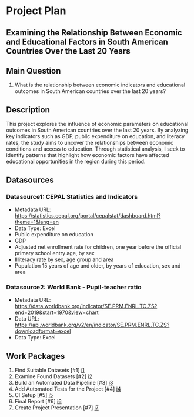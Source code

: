 # Project Plan

## Examining the Relationship Between Economic and Educational Factors in South American Countries Over the Last 20 Years
<!-- Give your project a short title. -->

## Main Question

<!-- Think about one main question you want to answer based on the data. -->
1. What is the relationship between economic indicators and educational outcomes in South American countries over the last 20 years?

## Description

<!-- Describe your data science project in max. 200 words. Consider writing about why and how you attempt it. -->

This project explores the influence of economic parameters on educational outcomes in South American countries over the last 20 years. By analyzing key indicators such as GDP, public expenditure on education, and literacy rates, the study aims to uncover the relationships between economic conditions and access to education. Through statistical analysis, I seek to identify patterns that highlight how economic factors have affected educational opportunities in the region during this period.

## Datasources

<!-- Describe each datasources you plan to use in a section. Use the prefic "DatasourceX" where X is the id of the datasource. -->

### Datasource1: CEPAL Statistics and Indicators
* Metadata URL: https://statistics.cepal.org/portal/cepalstat/dashboard.html?theme=1&lang=en
* Data Type: Excel
* Public expenditure on education
* GDP
* Adjusted net enrollment rate for children, one year before the official primary school entry age, by sex
* Illiteracy rate by sex, age group and area
* Population 15 years of age and older, by years of education, sex and area

### Datasource2: World Bank - Pupil-teacher ratio
* Metadata URL: https://data.worldbank.org/indicator/SE.PRM.ENRL.TC.ZS?end=2019&start=1970&view=chart
* Data URL: https://api.worldbank.org/v2/en/indicator/SE.PRM.ENRL.TC.ZS?downloadformat=excel
* Data Type: Excel

## Work Packages

<!-- List of work packages ordered sequentially, each pointing to an issue with more details. -->

1. Find Suitable Datasets [#1] [i1]
2. Examine Found Datasets [#2] [i2]
3. Build an Automated Data Pipeline [#3] [i3]
4. Add Automated Tests for the Project [#4] [i4]
5. CI Setup [#5] [i5]
6. Final Report [#6] [i6]
7. Create Project Presentation [#7] [i7]

[i1]: https://github.com/canberkarc/education-and-americas/issues/1
[i2]: https://github.com/canberkarc/education-and-americas/issues/2
[i3]: https://github.com/canberkarc/education-and-americas/issues/3
[i4]: https://github.com/canberkarc/education-and-americas/issues/4
[i5]: https://github.com/canberkarc/education-and-americas/issues/5
[i6]: https://github.com/canberkarc/education-and-americas/issues/6
[i7]: https://github.com/canberkarc/education-and-americas/issues/7
